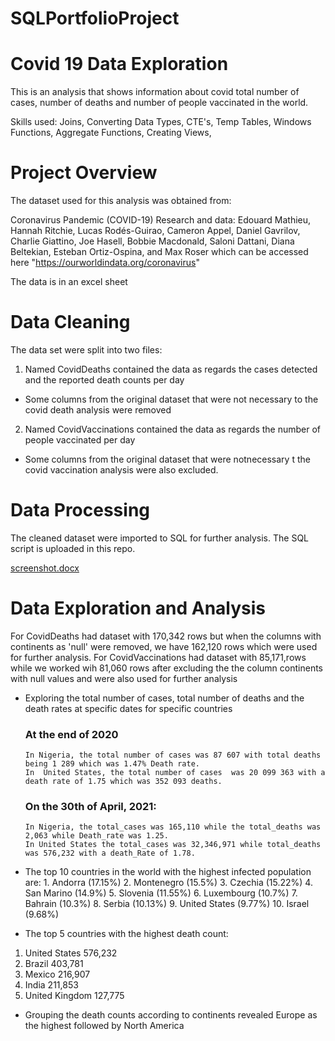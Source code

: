 # SQLPortfolioProject

# Covid 19 Data Exploration 

This is an analysis that shows information about covid total number of cases, number of deaths and number of people vaccinated in the world.

Skills used: Joins, Converting Data Types, CTE's, Temp Tables, Windows Functions, Aggregate Functions, Creating Views, 

# Project Overview

The dataset used for this analysis was obtained from:

Coronavirus Pandemic (COVID-19)
Research and data: Edouard Mathieu, Hannah Ritchie, Lucas Rodés-Guirao, Cameron Appel, Daniel Gavrilov, Charlie Giattino, Joe Hasell, Bobbie Macdonald, Saloni Dattani, Diana Beltekian, Esteban Ortiz-Ospina, and Max Roser
which can be accessed here "https://ourworldindata.org/coronavirus"

The data is in an excel sheet

# Data Cleaning
The data set were split into two files:

1. Named CovidDeaths contained the data as regards the cases detected and the reported death counts per day
- Some columns from the original dataset that were not necessary to the covid death analysis were removed

2. Named CovidVaccinations contained the data as regards the number of people vaccinated per day
- Some columns from the original dataset that were notnecessary t the covid vaccination analysis were also excluded.

# Data Processing

The cleaned dataset were imported to SQL for further analysis. The SQL script is uploaded in this repo.

[screenshot.docx](https://github.com/FolakeFadare/SQLPortfolioProject/files/10758989/screenshot.docx)

# Data Exploration and Analysis

For CovidDeaths had dataset with 170,342 rows but when the columns with continents as 'null' were removed, we have 162,120 rows which were used for further analysis.
For CovidVaccinations had dataset with 85,171,rows while we worked wih 81,060 rows after excluding the the column continents with null values and were also used for further analysis

* Exploring the total number of cases, total number of deaths and the death rates at specific dates for specific countries
  ### At the end of 2020
      In Nigeria, the total number of cases was 87 607 with total deaths being 1 289 which was 1.47% Death rate.
      In  United States, the total number of cases  was 20 099 363 with a death rate of 1.75 which was 352 093 deaths.

  ### On the 30th of April, 2021:
      In Nigeria, the total_cases was 165,110 while the total_deaths was 2,063 while Death_rate was 1.25.
      In United States the total_cases was 32,346,971 while total_deaths was 576,232 with a death_Rate of 1.78.

* The top 10 countries in the world with the highest infected population are:
      1. Andorra (17.15%)
      2. Montenegro (15.5%)
      3. Czechia (15.22%)
      4. San Marino (14.9%)
      5. Slovenia (11.55%)
      6. Luxembourg (10.7%)
      7. Bahrain (10.3%)
      8. Serbia (10.13%)
      9. United States (9.77%)
      10. Israel (9.68%)

* The top 5 countries with the highest death count:
1. United States 576,232
2. Brazil 403,781
3. Mexico 216,907
4. India 211,853
5. United Kingdom 127,775

* Grouping the death counts according to continents revealed Europe as the highest followed by North America



